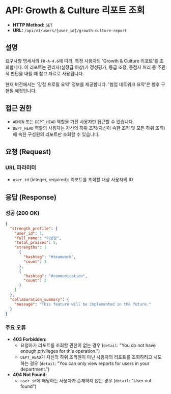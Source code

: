 # API: Growth & Culture 리포트 조회

- **HTTP Method:** `GET`
- **URL:** `/api/v1/users/{user_id}/growth-culture-report`

## 설명

요구사항 명세서의 `FR-A-4.6`에 따라, 특정 사용자의 'Growth & Culture 리포트'를 조회합니다. 이 리포트는 관리자(실장급 이상)가 정성평가, 등급 조정, 동점자 처리 등 주관적 판단을 내릴 때 참고 자료로 사용됩니다.

현재 버전에서는 '강점 프로필 요약' 정보를 제공합니다. '협업 네트워크 요약'은 향후 구현될 예정입니다.

## 접근 권한

- `ADMIN` 또는 `DEPT_HEAD` 역할을 가진 사용자만 접근할 수 있습니다.
- `DEPT_HEAD` 역할의 사용자는 자신의 하위 조직(자신이 속한 조직 및 모든 하위 조직)에 속한 구성원의 리포트만 조회할 수 있습니다.

## 요청 (Request)

### URL 파라미터

- `user_id` (integer, required): 리포트를 조회할 대상 사용자의 ID

## 응답 (Response)

### 성공 (200 OK)

```json
{
  "strength_profile": {
    "user_id": 1,
    "full_name": "이성장",
    "total_praises": 5,
    "strengths": [
      {
        "hashtag": "#teamwork",
        "count": 3
      },
      {
        "hashtag": "#communication",
        "count": 2
      }
    ]
  },
  "collaboration_summary": {
    "message": "This feature will be implemented in the future."
  }
}
```

### 주요 오류

- **403 Forbidden:**
  - 요청자가 리포트를 조회할 권한이 없는 경우 (`detail`: "You do not have enough privileges for this operation.")
  - `DEPT_HEAD`가 자신의 하위 조직원이 아닌 사용자의 리포트를 조회하려고 시도하는 경우 (`detail`: "You can only view reports for users in your department.")
- **404 Not Found:**
  - `user_id`에 해당하는 사용자가 존재하지 않는 경우 (`detail`: "User not found")
